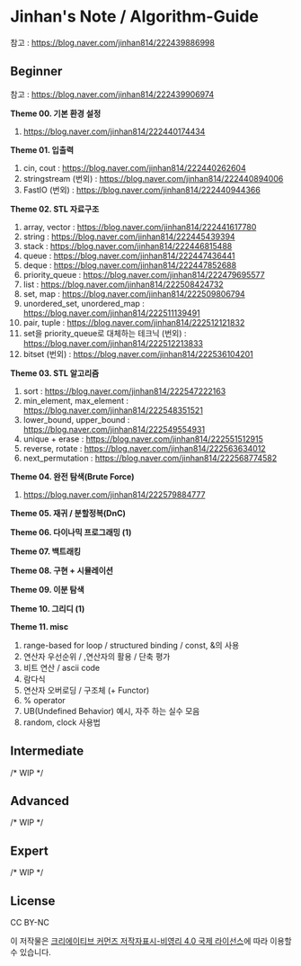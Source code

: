 # Jinhan's Note / Algorithm-Guide

참고 : https://blog.naver.com/jinhan814/222439886998

## Beginner

참고 : https://blog.naver.com/jinhan814/222439906974

**Theme 00. 기본 환경 설정**
1) https://blog.naver.com/jinhan814/222440174434

**Theme 01. 입출력**
1) cin, cout : https://blog.naver.com/jinhan814/222440262604
2) stringstream (번외) : https://blog.naver.com/jinhan814/222440894006
3) FastIO (번외) : https://blog.naver.com/jinhan814/222440944366

**Theme 02. STL 자료구조**
1) array, vector : https://blog.naver.com/jinhan814/222441617780
2) string : https://blog.naver.com/jinhan814/222445439394
3) stack : https://blog.naver.com/jinhan814/222446815488
4) queue : https://blog.naver.com/jinhan814/222447436441
5) deque : https://blog.naver.com/jinhan814/222447852688
6) priority_queue : https://blog.naver.com/jinhan814/222479695577
7) list : https://blog.naver.com/jinhan814/222508424732
8) set, map : https://blog.naver.com/jinhan814/222509806794
9) unordered_set, unordered_map : https://blog.naver.com/jinhan814/222511139491
10) pair, tuple : https://blog.naver.com/jinhan814/222512121832
11) set을 priority_queue로 대체하는 테크닉 (번외) : https://blog.naver.com/jinhan814/222512213833
12) bitset (번외) : https://blog.naver.com/jinhan814/222536104201

**Theme 03. STL 알고리즘**
1) sort : https://blog.naver.com/jinhan814/222547222163
2) min_element, max_element : https://blog.naver.com/jinhan814/222548351521
3) lower_bound, upper_bound : https://blog.naver.com/jinhan814/222549554931
4) unique + erase : https://blog.naver.com/jinhan814/222551512915
5) reverse, rotate : https://blog.naver.com/jinhan814/222563634012
6) next_permutation : https://blog.naver.com/jinhan814/222568774582

**Theme 04. 완전 탐색(Brute Force)**
1) https://blog.naver.com/jinhan814/222579884777

**Theme 05. 재귀 / 분할정복(DnC)**

**Theme 06. 다이나믹 프로그래밍 (1)**

**Theme 07. 백트래킹**

**Theme 08. 구현 + 시뮬레이션**

**Theme 09. 이분 탐색**

**Theme 10. 그리디 (1)**

**Theme 11. misc**
1) range-based for loop / structured binding / const, &의 사용
2) 연산자 우선순위 / ,연산자의 활용 / 단축 평가
3) 비트 연산 / ascii code
4) 람다식
5) 연산자 오버로딩 / 구조체 (+ Functor)
6) % operator
7) UB(Undefined Behavior) 예시, 자주 하는 실수 모음
8) random, clock 사용법

## Intermediate

/* WIP */

## Advanced

/* WIP */

## Expert

/* WIP */

## License

CC BY-NC

이 저작물은 [크리에이티브 커먼즈 저작자표시-비영리 4.0 국제 라이선스](https://creativecommons.org/licenses/by-nc/2.0/kr/)에 따라 이용할 수 있습니다.
